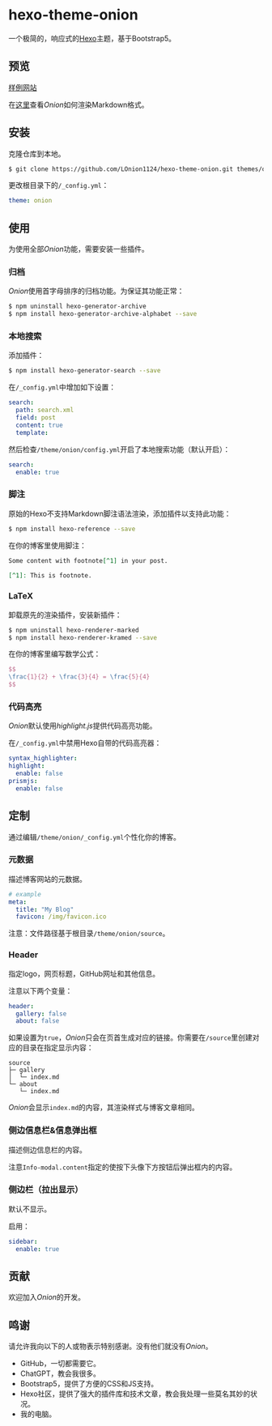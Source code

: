 # hexo-theme-onion

一个极简的，响应式的[Hexo](http://hexo.io/)主题，基于Bootstrap5。

## 预览

[样例网站](https://lonion1124.github.io/)

在[这里](https://lonion1124.github.io/posts/36856836d52b/)查看*Onion*如何渲染Markdown格式。

## 安装

克隆仓库到本地。

```bash
$ git clone https://github.com/LOnion1124/hexo-theme-onion.git themes/onion
```

更改根目录下的`/_config.yml`：

```yaml
theme: onion
```

## 使用

为使用全部*Onion*功能，需要安装一些插件。

### 归档

*Onion*使用首字母排序的归档功能。为保证其功能正常：

```bash
$ npm uninstall hexo-generator-archive
$ npm install hexo-generator-archive-alphabet --save
```

### 本地搜索

添加插件：

```bash
$ npm install hexo-generator-search --save
```

在`/_config.yml`中增加如下设置：

```yaml
search:
  path: search.xml
  field: post
  content: true
  template: 
```

然后检查`/theme/onion/config.yml`开启了本地搜索功能（默认开启）：

```yaml
search:
  enable: true
```

### 脚注

原始的Hexo不支持Markdown脚注语法渲染，添加插件以支持此功能：

```bash
$ npm install hexo-reference --save
```

在你的博客里使用脚注：

```markdown
Some content with footnote[^1] in your post.

[^1]: This is footnote.
```

### LaTeX

卸载原先的渲染插件，安装新插件：

```bash
$ npm uninstall hexo-renderer-marked
$ npm install hexo-renderer-kramed --save
```

在你的博客里编写数学公式：

```latex
$$
\frac{1}{2} + \frac{3}{4} = \frac{5}{4}
$$
```

### 代码高亮

*Onion*默认使用*highlight.js*提供代码高亮功能。

在`/_config.yml`中禁用Hexo自带的代码高亮器：

```yaml
syntax_highlighter: 
highlight:
  enable: false
prismjs:
  enable: false
```

## 定制

通过编辑`/theme/onion/_config.yml`个性化你的博客。

### 元数据

描述博客网站的元数据。

```yaml
# example
meta:
  title: "My Blog"
  favicon: /img/favicon.ico
```

注意：文件路径基于根目录`/theme/onion/source`。

### Header

指定logo，网页标题，GitHub网址和其他信息。

注意以下两个变量：

```yaml
header:
  gallery: false
  about: false
```

如果设置为`true`，*Onion*只会在页首生成对应的链接。你需要在`/source`里创建对应的目录在指定显示内容：

```
source
├─ gallery
│  └─ index.md
└─ about
   └─ index.md
```

*Onion*会显示`index.md`的内容，其渲染样式与博客文章相同。

### 侧边信息栏&信息弹出框

描述侧边信息栏的内容。

注意`Info-modal.content`指定的使按下头像下方按钮后弹出框内的内容。

### 侧边栏（拉出显示）

默认不显示。

启用：

```yaml
sidebar:
  enable: true
```

## 贡献

欢迎加入*Onion*的开发。

## 鸣谢

请允许我向以下的人或物表示特别感谢。没有他们就没有*Onion*。

- GitHub，一切都需要它。
- ChatGPT，教会我很多。
- Bootstrap5，提供了方便的CSS和JS支持。
- Hexo社区，提供了强大的插件库和技术文章，教会我处理一些莫名其妙的状况。
- 我的电脑。

